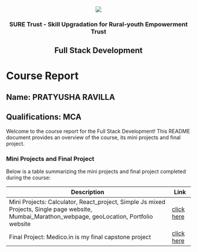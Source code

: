 <!-- PROJECT LOGO -->
<br />

<div align="center">
   <img src='https://user-images.githubusercontent.com/73131499/166115643-d3187f47-d38f-41b2-ae42-5ecbbc60de14.png' />


<h3 align="center">SURE Trust - Skill Upgradation for Rural-youth Empowerment Trust</h3>
  <h2> Full Stack Development </h2>
</div>

# Course Report

## Name: PRATYUSHA RAVILLA

## Qualifications: MCA

Welcome to the course report for the Full Stack Development! This README document provides an overview of the course, its mini projects and final project.

### Mini Projects and Final Project

Below is a table summarizing the mini projects and final project completed during the course:

| Description                                                 | Link                                    |
|-------------------------------------------------------------|-----------------------------------------|
| Mini Projects: Calculator, React_project, Simple Js mixed Projects, Single page website, Mumbai_Marathon_webpage, geoLocation, Portfolio website | [click here](https://github.com/sure-trust/G15_FSD/tree/main/Mini%20Projects/PRATYUSHA%20RAVILLA) |
| Final Project: Medico.in is my final capstone project     | [click here](https://github.com/pratyusha-ravilla/G15_FSD/tree/main/Final%20Capstone%20Project/PRATYUSHA%20RAVILLA/Medico.in) |